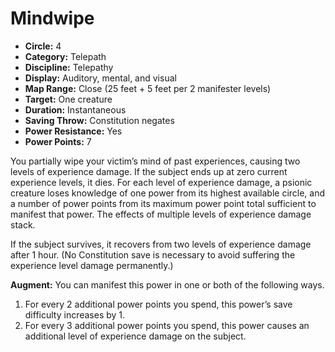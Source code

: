 # Mindwipe

- **Circle:** 4
- **Category:** Telepath
- **Discipline:** Telepathy
- **Display:** Auditory, mental, and visual
- **Map Range:** Close (25 feet + 5 feet per 2 manifester levels)
- **Target:** One creature
- **Duration:** Instantaneous
- **Saving Throw:** Constitution negates
- **Power Resistance:** Yes
- **Power Points:** 7

You partially wipe your victim’s mind of past experiences, causing two levels of experience damage. If the subject ends up at zero current experience levels, it dies. For each level of experience damage, a psionic creature loses knowledge of one power from its highest available circle, and a number of power points from its maximum power point total sufficient to manifest that power. The effects of multiple levels of experience damage stack.

If the subject survives, it recovers from two levels of experience damage after 1 hour. (No Constitution save is necessary to avoid suffering the experience level damage permanently.)

**Augment:** You can manifest this power in one or both of the following ways.

1. For every 2 additional power points you spend, this power’s save difficulty increases by 1.
2. For every 3 additional power points you spend, this power causes an additional level of experience damage on the subject.
